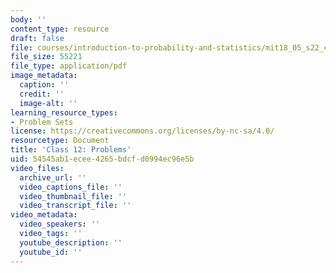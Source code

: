 ```yaml
---
body: ''
content_type: resource
draft: false
file: courses/introduction-to-probability-and-statistics/mit18_05_s22_class12_pset.pdf
file_size: 55221
file_type: application/pdf
image_metadata:
  caption: ''
  credit: ''
  image-alt: ''
learning_resource_types:
- Problem Sets
license: https://creativecommons.org/licenses/by-nc-sa/4.0/
resourcetype: Document
title: 'Class 12: Problems'
uid: 54545ab1-ecee-4265-bdcf-d0994ec96e5b
video_files:
  archive_url: ''
  video_captions_file: ''
  video_thumbnail_file: ''
  video_transcript_file: ''
video_metadata:
  video_speakers: ''
  video_tags: ''
  youtube_description: ''
  youtube_id: ''
---
```

